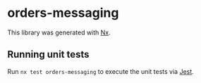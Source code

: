 # orders-messaging

This library was generated with [Nx](https://nx.dev).

## Running unit tests

Run `nx test orders-messaging` to execute the unit tests via [Jest](https://jestjs.io).
